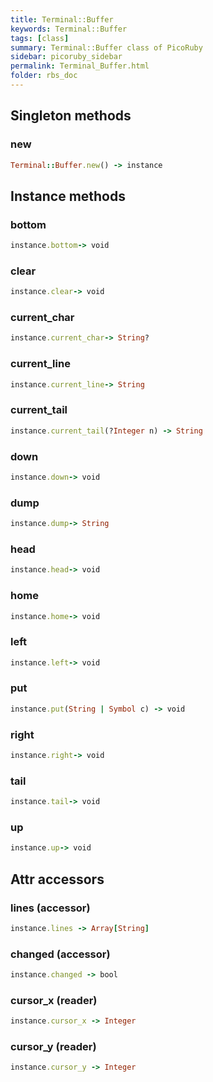 ```yaml
---
title: Terminal::Buffer
keywords: Terminal::Buffer
tags: [class]
summary: Terminal::Buffer class of PicoRuby
sidebar: picoruby_sidebar
permalink: Terminal_Buffer.html
folder: rbs_doc
---
```

## Singleton methods
### new

```ruby
Terminal::Buffer.new() -> instance
```
## Instance methods
### bottom

```ruby
instance.bottom-> void
```
### clear

```ruby
instance.clear-> void
```
### current_char

```ruby
instance.current_char-> String?
```
### current_line

```ruby
instance.current_line-> String
```
### current_tail

```ruby
instance.current_tail(?Integer n) -> String
```
### down

```ruby
instance.down-> void
```
### dump

```ruby
instance.dump-> String
```
### head

```ruby
instance.head-> void
```
### home

```ruby
instance.home-> void
```
### left

```ruby
instance.left-> void
```
### put

```ruby
instance.put(String | Symbol c) -> void
```
### right

```ruby
instance.right-> void
```
### tail

```ruby
instance.tail-> void
```
### up

```ruby
instance.up-> void
```
## Attr accessors
### lines (accessor)
```ruby
instance.lines -> Array[String]
```
### changed (accessor)
```ruby
instance.changed -> bool
```
### cursor_x (reader)
```ruby
instance.cursor_x -> Integer
```
### cursor_y (reader)
```ruby
instance.cursor_y -> Integer
```
